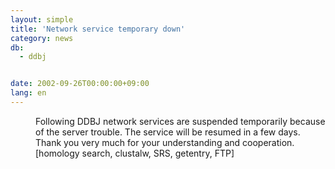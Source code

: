 ```yaml
---
layout: simple
title: 'Network service temporary down'
category: news
db:
  - ddbj


date: 2002-09-26T00:00:00+09:00
lang: en
---
```


<dd>Following DDBJ network services are suspended temporarily because of the server trouble. The service will be resumed in a few days. Thank you very much for your understanding and cooperation.<br>
<dd>[homology search, clustalw, SRS, getentry, FTP]</dd>
</dd>
